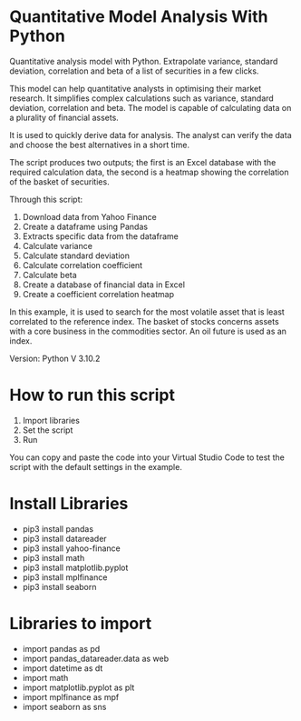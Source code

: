 # Quantitative Model Analysis With Python
Quantitative analysis model with Python. Extrapolate variance, standard deviation, correlation and beta of a list of securities in a few clicks.

This model can help quantitative analysts in optimising their market research. It simplifies complex calculations such as variance, standard deviation, correlation and beta. The model is capable of calculating data on a plurality of financial assets. 

It is used to quickly derive data for analysis. The analyst can verify the data and choose the best alternatives in a short time. 

The script produces two outputs; the first is an Excel database with the required calculation data, the second is a heatmap showing the correlation of the basket of securities. 

Through this script:

1) Download data from Yahoo Finance 
2) Create a dataframe using Pandas 
3) Extracts specific data from the dataframe
4) Calculate variance
5) Calculate standard deviation 
6) Calculate correlation coefficient
7) Calculate beta 
8) Create a database of financial data in Excel 
9) Create a coefficient correlation heatmap

In this example, it is used to search for the most volatile asset that is least correlated to the reference index. 
The basket of stocks concerns assets with a core business in the commodities sector. An oil future is used as an index.

Version: Python V 3.10.2

# How to run this script 
1) Import libraries 
2) Set the script 
3) Run 

You can copy and paste the code into your Virtual Studio Code to test the script with the default settings in the example.

# Install Libraries
- pip3 install pandas 
- pip3 install datareader 
- pip3 install yahoo-finance
- pip3 install math 
- pip3 install matplotlib.pyplot
- pip3 install mplfinance
- pip3 install seaborn

# Libraries to import 
- import pandas as pd
- import pandas_datareader.data as web
- import datetime as dt
- import math
- import matplotlib.pyplot as plt
- import mplfinance as mpf
- import seaborn as sns
